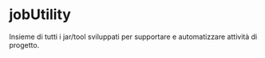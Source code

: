 # jobUtility
Insieme di tutti i jar/tool sviluppati per supportare e automatizzare attività di progetto. 

